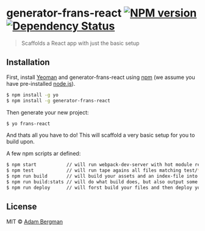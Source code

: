 # generator-frans-react [![NPM version][npm-image]][npm-url] [![Dependency Status][daviddm-image]][daviddm-url]
> Scaffolds a React app with just the basic setup

## Installation

First, install [Yeoman](http://yeoman.io) and generator-frans-react using [npm](https://www.npmjs.com/) (we assume you have pre-installed [node.js](https://nodejs.org/)).

```sh
$ npm install -g yo
$ npm install -g generator-frans-react
```

Then generate your new project:

```sh
$ yo frans-react
```

And thats all you have to do! This will scaffold a very basic setup for you to build upon.

A few npm scripts ar defined:
```sh
$ npm start           // will run webpack-dev-server with hot module reloading and stuff
$ npm test            // will run tape agains all files matching test/**/*.spec.js
$ npm run build       // will build your assets and an index-file into the build-folder
$ npm run build:stats // will do what build does, but also output some webpack stats (http://webpack.github.io/analyse/#modules)
$ npm run deploy      // will forst build your files and then deploy your site to github pages, with gh-pages
```

## License

MIT © [Adam Bergman](http://fransvilhelm.com)


[npm-image]: https://badge.fury.io/js/generator-frans-react.svg
[npm-url]: https://npmjs.org/package/generator-frans-react
[daviddm-image]: https://david-dm.org/adambrgmn/generator-frans-react.svg?theme=shields.io
[daviddm-url]: https://david-dm.org/adambrgmn/generator-frans-react
